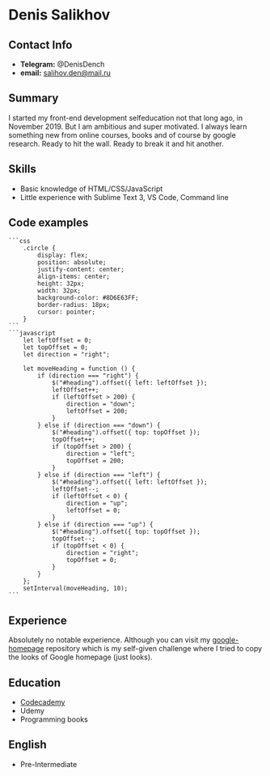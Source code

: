 # Denis Salikhov

## Contact Info
* **Telegram:** @DenisDench
* **email:** salihov.den@mail.ru

## Summary
I started my front-end development selfeducation not that long ago, in November 2019. But I am ambitious and super motivated. I always learn something new from online courses, books and of course by google research. Ready to hit the wall. Ready to break it and hit another.

## Skills
* Basic knowledge of HTML/CSS/JavaScript
* Little experience with Sublime Text 3, VS Code, Command line

## Code examples

    ```css
        .circle {
            display: flex;
            position: absolute;
            justify-content: center;
            align-items: center;
            height: 32px;
            width: 32px;
            background-color: #8D6E63FF;
            border-radius: 18px;
            cursor: pointer;
        }
    ```
    ```javascript
        let leftOffset = 0;
		let topOffset = 0;
		let direction = "right";

		let moveHeading = function () {
			if (direction === "right") {
				$("#heading").offset({ left: leftOffset });
				leftOffset++;
				if (leftOffset > 200) {
					direction = "down";
					leftOffset = 200;
				}
			} else if (direction === "down") {
				$("#heading").offset({ top: topOffset });
				topOffset++;
				if (topOffset > 200) {
					direction = "left";
					topOffset = 200;
				}
			} else if (direction === "left") {
				$("#heading").offset({ left: leftOffset });
				leftOffset--;
				if (leftOffset < 0) {
					direction = "up";
					leftOffset = 0;
				}
			} else if (direction === "up") {
				$("#heading").offset({ top: topOffset });
				topOffset--;
				if (topOffset < 0) {
					direction = "right";
					topOffset = 0;
				}
			}
		};
		setInterval(moveHeading, 10);
    ```

## Experience
Absolutely no notable experience. Although you can visit my [google-homepage](https://github.com/DenisDench/google-homepage) repository which is my self-given challenge where I tried to copy the looks of Google homepage (just looks).

## Education
* [Codecademy](https://www.codecademy.com/profiles/DenisDench)
* Udemy
* Programming books

## English
* Pre-Intermediate